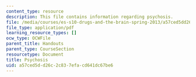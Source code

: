 ```yaml
---
content_type: resource
description: This file contains information regarding psychosis.
file: /media/courses/es-s10-drugs-and-the-brain-spring-2013/a57ced5dd26c2c837efacd641dc67be6_MITES_S10S13_psychosiswk9.pdf
file_type: application/pdf
learning_resource_types: []
ocw_type: OCWFile
parent_title: Handouts
parent_type: CourseSection
resourcetype: Document
title: Psychosis
uid: a57ced5d-d26c-2c83-7efa-cd641dc67be6
---
```

